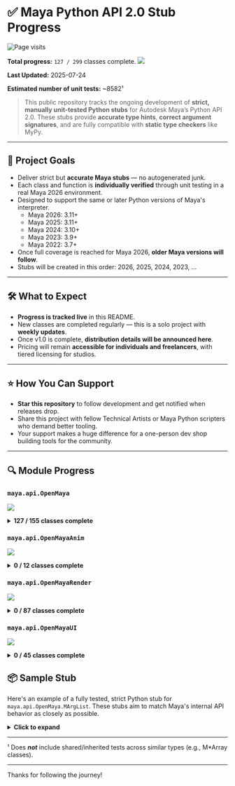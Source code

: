 # ✅ Maya Python API 2.0 Stub Progress

<p align="left"> <img src="https://komarev.com/ghpvc/?username=maya-stubs&label=Visitors&color=65c065&style=flat" alt="Page visits" /> </p>

**Total progress:** `127 / 299` classes complete.
![](https://geps.dev/progress/42?dangerColor=65c065&warningColor=65c065&successColor=65c065)

**Last Updated:** 2025-07-24

**Estimated number of unit tests:** ~8582¹

> This public repository tracks the ongoing development of **strict, manually unit-tested Python stubs** for Autodesk Maya’s Python API 2.0.
> These stubs provide **accurate type hints**, **correct argument signatures**, and are fully compatible with **static type checkers** like MyPy.

---

## 🎯 Project Goals

- Deliver strict but **accurate Maya stubs** — no autogenerated junk.
- Each class and function is **individually verified** through unit testing in a real Maya 2026 environment.
- Designed to support the same or later Python versions of Maya's interpreter.
    - Maya 2026: 3.11+
    - Maya 2025: 3.11+
    - Maya 2024: 3.10+
    - Maya 2023: 3.9+
    - Maya 2022: 3.7+
- Once full coverage is reached for Maya 2026, **older Maya versions will follow**.
- Stubs will be created in this order: 2026, 2025, 2024, 2023, ...

---

## 🛠️ What to Expect

- **Progress is tracked live** in this README.
- New classes are completed regularly — this is a solo project with **weekly updates**.
- Once v1.0 is complete, **distribution details will be announced here**.
- Pricing will remain **accessible for individuals and freelancers**, with tiered licensing for studios.

---

## ⭐ How You Can Support

- **Star this repository** to follow development and get notified when releases drop.
- Share this project with fellow Technical Artists or Maya Python scripters who demand better tooling.
- Your support makes a huge difference for a one-person dev shop building tools for the community.

---

## 🔍 Module Progress

### `maya.api.OpenMaya`

![](https://geps.dev/progress/81?dangerColor=65c065&warningColor=65c065&successColor=65c065)

<details>
<summary><strong>127 / 155 classes complete</strong></summary>

- ✅ `MAngle`
- ✅ `MArgDatabase`
- ✅ `MArgList`
- ✅ `MArgParser`
- ✅ `MArrayDataBuilder`
- ✅ `MArrayDataHandle`
- ✅ `MAttributeIndex`
- ✅ `MAttributePattern`
- ✅ `MAttributeSpec`
- ✅ `MAttributeSpecArray`
- ✅ `MBoundingBox`
- ✅ `MCallbackId`
- ✅ `MCallbackIdArray`
- ✅ `MCameraMessage`
- ✅ `MColor`
- ✅ `MColorArray`
- ✅ `MCommandMessage`
- ✅ `MConditionMessage`
- ✅ `MContainerMessage`
- ✅ `MDAGDrawOverrideInfo`
- ✅ `MDGContext`
- ✅ `MDGMessage`
- ✅ `MDGModifier`
- ✅ `MDagMessage`
- ✅ `MDagModifier`
- ✅ `MDagPath`
- ✅ `MDagPathArray`
- ✅ `MDataBlock`
- ✅ `MDataHandle`
- ✅ `MDistance`
- ✅ `MDoubleArray`
- ✅ `MEulerRotation`
- ✅ `MEvaluationNode`
- ✅ `MEvaluationNodeIterator`
- ✅ `MEventMessage`
- ✅ `MExternalContentInfoTable`
- ✅ `MExternalContentLocationTable`
- ✅ `MFileObject`
- ✅ `MFloatArray`
- ✅ `MFloatMatrix`
- ✅ `MFloatPoint`
- ✅ `MFloatPointArray`
- ✅ `MFloatVector`
- ✅ `MFloatVectorArray`
- ✅ `MFn`
- ✅ `MFnAttribute`
- ✅ `MFnBase`
- ✅ `MFnCamera`
- ✅ `MFnComponent`
- ✅ `MFnComponentListData`
- ✅ `MFnCompoundAttribute`
- ✅ `MFnContainerNode`
- ✅ `MFnDagNode`
- ✅ `MFnData`
- ✅ `MFnDependencyNode`
- ✅ `MFnDoubleArrayData`
- ✅ `MFnDoubleIndexedComponent`
- ✅ `MFnEnumAttribute`
- ✅ `MFnGenericAttribute`
- ✅ `MFnGeometryData`
- ⬜ `MFnIntArrayData`
- ✅ `MFnLightDataAttribute`
- ⬜ `MFnMatrixArrayData`
- ✅ `MFnMatrixAttribute`
- ⬜ `MFnMatrixData`
- ✅ `MFnMesh`
- ✅ `MFnMeshData`
- ✅ `MFnMessageAttribute`
- ✅ `MFnNumericAttribute`
- ✅ `MFnNumericData`
- ✅ `MFnNurbsCurve`
- ⬜ `MFnNurbsCurveData`
- ✅ `MFnNurbsSurface`
- ⬜ `MFnNurbsSurfaceData`
- ✅ `MFnPlugin`
- ✅ `MFnPluginData`
- ⬜ `MFnPointArrayData`
- ✅ `MFnReference`
- ✅ `MFnSet`
- ✅ `MFnSingleIndexedComponent`
- ⬜ `MFnStringArrayData`
- ⬜ `MFnStringData`
- ✅ `MFnTransform`
- ✅ `MFnTripleIndexedComponent`
- ✅ `MFnTypedAttribute`
- ⬜ `MFnUInt64ArrayData`
- ✅ `MFnUnitAttribute`
- ⬜ `MFnVectorArrayData`
- ✅ `MGlobal`
- ✅ `MImage`
- ✅ `MInt64Array`
- ✅ `MIntArray`
- ⬜ `MItCurveCV`
- ⬜ `MItDag`
- ⬜ `MItDependencyGraph`
- ⬜ `MItDependencyNodes`
- ⬜ `MItGeometry`
- ⬜ `MItMeshEdge`
- ⬜ `MItMeshFaceVertex`
- ⬜ `MItMeshPolygon`
- ⬜ `MItMeshVertex`
- ⬜ `MItSelectionList`
- ⬜ `MItSurfaceCV`
- ⬜ `MIteratorType`
- ✅ `MLockMessage`
- ✅ `MMatrix`
- ✅ `MMatrixArray`
- ✅ `MMeshIntersector`
- ✅ `MMeshIsectAccelParams`
- ✅ `MMeshSmoothOptions`
- ✅ `MMessage`
- ✅ `MModelMessage`
- ✅ `MNamespace`
- ✅ `MNodeClass`
- ✅ `MNodeMessage`
- ✅ `MObject`
- ✅ `MObjectArray`
- ✅ `MObjectHandle`
- ✅ `MObjectSetMessage`
- ✅ `MPlane`
- ✅ `MPlug`
- ✅ `MPlugArray`
- ✅ `MPoint`
- ✅ `MPointArray`
- ✅ `MPointOnMesh`
- ✅ `MPolyMessage`
- ✅ `MPxAttributePatternFactory`
- ⬜ `MPxCommand`
- ⬜ `MPxData`
- ⬜ `MPxGeometryData`
- ⬜ `MPxGeometryIterator`
- ⬜ `MPxNode`
- ⬜ `MPxSurfaceShape`
- ✅ `MQuaternion`
- ✅ `MRampAttribute`
- ✅ `MRichSelection`
- ✅ `MSceneMessage`
- ✅ `MSelectionList`
- ✅ `MSelectionMask`
- ✅ `MSpace`
- ✅ `MSyntax`
- ✅ `MTime`
- ✅ `MTimeArray`
- ✅ `MTimerMessage`
- ✅ `MTransformationMatrix`
- ✅ `MTypeId`
- ✅ `MURI`
- ✅ `MUint64Array`
- ✅ `MUintArray`
- ✅ `MUserData`
- ✅ `MUserEventMessage`
- ✅ `MUuid`
- ✅ `MVector`
- ✅ `MVectorArray`
- ✅ `MWeight`

</details>


### `maya.api.OpenMayaAnim`

![](https://geps.dev/progress/0?dangerColor=65c065&warningColor=65c065&successColor=65c065)

<details>
<summary><strong>0 / 12 classes complete</strong></summary>

- ⬜ `MAnimControl`
- ⬜ `MAnimCurveChange`
- ⬜ `MAnimCurveClipboard`
- ⬜ `MAnimCurveClipboardItem`
- ⬜ `MAnimCurveClipboardItemArray`
- ⬜ `MAnimMessage`
- ⬜ `MAnimUtil`
- ⬜ `MFnAnimCurve`
- ⬜ `MFnGeometryFilter`
- ⬜ `MFnIkJoint`
- ⬜ `MFnSkinCluster`
- ⬜ `MFnWeightGeometryFilter`

</details>


### `maya.api.OpenMayaRender`

![](https://geps.dev/progress/0?dangerColor=65c065&warningColor=65c065&successColor=65c065)

<details>
<summary><strong>0 / 87 classes complete</strong></summary>

- ⬜ `MAttributeParameterMapping`
- ⬜ `MAttributeParameterMappingList`
- ⬜ `MBlendState`
- ⬜ `MBlendStateDesc`
- ⬜ `MCameraOverride`
- ⬜ `MClearOperation`
- ⬜ `MColorManagementUtilities`
- ⬜ `MComponentDataIndexing`
- ⬜ `MComponentDataIndexingList`
- ⬜ `MDepthNormalizationDescription`
- ⬜ `MDepthStencilState`
- ⬜ `MDepthStencilStateDesc`
- ⬜ `MDrawContext`
- ⬜ `MDrawRegistry`
- ⬜ `MFragmentManager`
- ⬜ `MFrameContext`
- ⬜ `MGeometry`
- ⬜ `MGeometryExtractor`
- ⬜ `MGeometryIndexMapping`
- ⬜ `MGeometryRequirements`
- ⬜ `MGeometryUtilities`
- ⬜ `MHUDRender`
- ⬜ `MIndexBuffer`
- ⬜ `MIndexBufferDescriptor`
- ⬜ `MIndexBufferDescriptorList`
- ⬜ `MInitContext`
- ⬜ `MInitFeedback`
- ⬜ `MIntersection`
- ⬜ `MLightParameterInformation`
- ⬜ `MPassContext`
- ⬜ `MPresentTarget`
- ⬜ `MPxComponentConverter`
- ⬜ `MPxDrawOverride`
- ⬜ `MPxGeometryOverride`
- ⬜ `MPxImagePlaneOverride`
- ⬜ `MPxIndexBufferMutator`
- ⬜ `MPxPrimitiveGenerator`
- ⬜ `MPxShaderOverride`
- ⬜ `MPxShadingNodeOverride`
- ⬜ `MPxSubSceneOverride`
- ⬜ `MPxSurfaceShadingNodeOverride`
- ⬜ `MPxVertexBufferGenerator`
- ⬜ `MPxVertexBufferMutator`
- ⬜ `MQuadRender`
- ⬜ `MRasterizerState`
- ⬜ `MRasterizerStateDesc`
- ⬜ `MRenderItem`
- ⬜ `MRenderItemList`
- ⬜ `MRenderOperation`
- ⬜ `MRenderOverride`
- ⬜ `MRenderParameters`
- ⬜ `MRenderProfile`
- ⬜ `MRenderTarget`
- ⬜ `MRenderTargetAssignment`
- ⬜ `MRenderTargetDescription`
- ⬜ `MRenderTargetManager`
- ⬜ `MRenderUtilities`
- ⬜ `MRenderer`
- ⬜ `MSamplerState`
- ⬜ `MSamplerStateDesc`
- ⬜ `MSceneRender`
- ⬜ `MSelectionContext`
- ⬜ `MSelectionInfo`
- ⬜ `MShaderCompileMacro`
- ⬜ `MShaderInstance`
- ⬜ `MShaderManager`
- ⬜ `MStateManager`
- ⬜ `MStencilOpDesc`
- ⬜ `MSubSceneContainer`
- ⬜ `MSubSceneContainerIterator`
- ⬜ `MSwatchRenderBase`
- ⬜ `MTargetBlendDesc`
- ⬜ `MTexture`
- ⬜ `MTextureAssignment`
- ⬜ `MTextureDescription`
- ⬜ `MTextureManager`
- ⬜ `MTextureUpdateRegion`
- ⬜ `MUIDrawManager`
- ⬜ `MUniformParameter`
- ⬜ `MUniformParameterList`
- ⬜ `MUserRenderOperation`
- ⬜ `MVaryingParameter`
- ⬜ `MVaryingParameterList`
- ⬜ `MVertexBuffer`
- ⬜ `MVertexBufferArray`
- ⬜ `MVertexBufferDescriptor`
- ⬜ `MVertexBufferDescriptorList`

</details>


### `maya.api.OpenMayaUI`

![](https://geps.dev/progress/0?dangerColor=65c065&warningColor=65c065&successColor=65c065)

<details>
<summary><strong>0 / 45 classes complete</strong></summary>

- ⬜ `M3dView`
- ⬜ `MCursor`
- ⬜ `MDrawData`
- ⬜ `MDrawInfo`
- ⬜ `MDrawProperties`
- ⬜ `MDrawRequest`
- ⬜ `MEvent`
- ⬜ `MFnCircleSweepManip`
- ⬜ `MFnCurveSegmentManip`
- ⬜ `MFnDirectionManip`
- ⬜ `MFnDiscManip`
- ⬜ `MFnDistanceManip`
- ⬜ `MFnFreePointTriadManip`
- ⬜ `MFnManip3D`
- ⬜ `MFnPointOnCurveManip`
- ⬜ `MFnPointOnSurfaceManip`
- ⬜ `MFnRotateManip`
- ⬜ `MFnScaleManip`
- ⬜ `MFnStateManip`
- ⬜ `MFnToggleManip`
- ⬜ `MHWShaderSwatchGenerator`
- ⬜ `MManipData`
- ⬜ `MMaterial`
- ⬜ `MMaterialArray`
- ⬜ `MPaintMessage`
- ⬜ `MPanelCanvas`
- ⬜ `MPanelCanvasInfo`
- ⬜ `MPxContext`
- ⬜ `MPxContextCommand`
- ⬜ `MPxDragAndDropBehavior`
- ⬜ `MPxHardwareShader`
- ⬜ `MPxHwShaderNode`
- ⬜ `MPxLocatorNode`
- ⬜ `MPxManipContainer`
- ⬜ `MPxManipulatorNode`
- ⬜ `MPxSelectionContext`
- ⬜ `MPxSurfaceShapeUI`
- ⬜ `MPxToolCommand`
- ⬜ `MSelectInfo`
- ⬜ `MTextureEditorDrawInfo`
- ⬜ `MTimeSliderCustomDrawManager`
- ⬜ `MTimeSliderDrawPrimitive`
- ⬜ `MUiMessage`
- ⬜ `RenderParameters`
- ⬜ `ShaderContext`

</details>

## 📦 Sample Stub

Here's an example of a fully tested, strict Python stub for `maya.api.OpenMaya.MArgList`.
These stubs aim to match Maya's internal API behavior as closely as possible.

<details>
<summary><strong>Click to expand</strong></summary>

> [!NOTE]
> This stub is meant to work with Python 3.7+, positional-only arguments were introduced in Python 3.8.
> Therefore, positional-only arguments have been prefixed with `__`

```python
from typing import overload, Final, Union, Self, List, Optional
from maya.api.OpenMaya import MArgList, MAngle, MDistance, MPoint, MTime, MVector, MDoubleArray, MIntArray, MMatrix


class MArgList:
    kInvalidArgIndex: Final[int] = -1

    @overload
    def __init__(self) -> None: ...
    @overload
    def __init__(self, __src: MArgList) -> None: ...
    __doc__: Final[str] = "Argument list for passing to commands."
    def __len__(self) -> int: ...
    def addArg(self, __value: Union[bool, int, float, str, MAngle, MDistance, MPoint, MTime, MVector]) -> Self: ...
    def asAngle(self, __index: int) -> MAngle: ...
    def asBool(self, __index: int) -> bool: ...
    def asDistance(self, __index: int) -> MDistance: ...
    def asDouble(self, __index: int) -> float: ...
    def asDoubleArray(self, __index: int) -> MDoubleArray: ...
    def asFloat(self, __index: int) -> float: ...
    def asInt(self, __index: int) -> int: ...
    def asIntArray(self, __index: int) -> MIntArray: ...
    def asMatrix(self, __index: int) -> MMatrix: ...
    def asPoint(self, __index: int, numElements: int=3) -> MPoint: ...
    def asString(self, __index: int) -> str: ...
    def asStringArray(self, __index: int) -> List[str]: ...
    def asTime(self, __index: int) -> MTime: ...
    def asVector(self, __index: int, numElements: int=3) -> MVector: ...
    def flagIndex(self, __shortFlag: str, longFlag: Optional[str]=None) -> int: ...
    def lastArgUsed(self) -> int: ...
```

</details>

---

¹ Does _**not**_ include shared/inherited tests across similar types (e.g., M*Array classes).

---

Thanks for following the journey!
